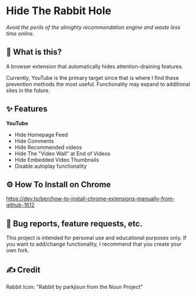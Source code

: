 # Hide The Rabbit Hole
_Avoid the perils of the almighty recommendation engine and waste less time online._


## 🤔 What is this?
A browser extension that automatically hides attention-draining features. 

Currently, YouTube is the primary target since that is where I find these prevention methods the most useful. Functionality may expand to additional sites in the future.

## ✨ Features
**YouTube**
- Hide Homepage Feed
- Hide Comments
- Hide Recommended videos
- Hide The "Video Wall" at End of Videos
- Hide Embedded Video Thumbnails
- Disable autoplay functionality

## ⚙️ How To Install on Chrome
https://dev.to/ben/how-to-install-chrome-extensions-manually-from-github-1612

## 📝  Bug reports, feature requests, etc.
This project is intended for personal use and educational purposes only. If you want to add/change functionality, I recommend that you create your own fork.

## ✍️ Credit
Rabbit Icon: "Rabbit by parkjisun from the Noun Project"
